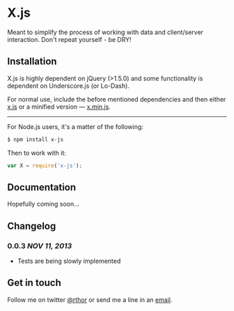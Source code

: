 # X.js

Meant to simplify the process of working with data and client/server interaction. Don't repeat yourself - be DRY!

## Installation

X.js is highly dependent on jQuery (>1.5.0) and some functionality is dependent on Underscore.js (or Lo-Dash).

For normal use, include the before mentioned dependencies and then either [x.js](build/x.js) or a minified version — [x.min.js](build/x.min.js).

---

For Node.js users, it's a matter of the following:

```sh
$ npm install x-js
```

Then to work with it:

```javascript
var X = require('x-js');
```

## Documentation

Hopefully coming soon...

## Changelog

### 0.0.3 *NOV 11, 2013*

- Tests are being slowly implemented

## Get in touch

Follow me on twitter [@rthor](http://twitter.com/rthor) or send me a line in an [email](mailto:ragnar.valgeirsson@gmail.com).